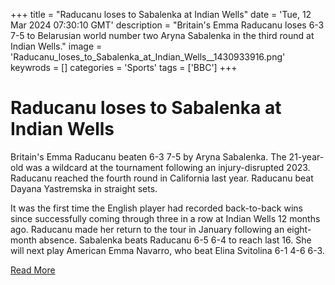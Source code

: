 +++
title = "Raducanu loses to Sabalenka at Indian Wells"
date = 'Tue, 12 Mar 2024 07:30:10 GMT'
description = "Britain's Emma Raducanu loses 6-3 7-5 to Belarusian world number two Aryna Sabalenka in the third round at Indian Wells."
image = 'Raducanu_loses_to_Sabalenka_at_Indian_Wells__1430933916.png'
keywrods =  []
categories = 'Sports'
tags = ['BBC']
+++

# Raducanu loses to Sabalenka at Indian Wells

Britain's Emma Raducanu beaten 6-3 7-5 by Aryna Sabalenka.
The 21-year-old was a wildcard at the tournament following an injury-disrupted 2023.
Raducanu reached the fourth round in California last year.
Raducanu beat Dayana Yastremska in straight sets.

It was the first time the English player had recorded back-to-back wins since successfully coming through three in a row at Indian Wells 12 months ago.
Raducanu made her return to the tour in January following an eight-month absence.
Sabalenka beats Raducanu 6-5 6-4 to reach last 16.
She will next play American Emma Navarro, who beat Elina Svitolina 6-1 4-6 6-3.


[Read More](https://www.bbc.co.uk/sport/tennis/68539524)
